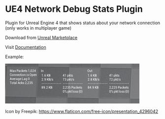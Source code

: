 # UE4 Network Debug Stats Plugin

Plugin for Unreal Engine 4 that shows status about your network connection (only works in multiplayer game)

Download from [Unreal Marketplace](https://www.unrealengine.com/marketplace/network-stats)

Visit [Documentation](https://docs.google.com/document/d/1D3PE6ibo-3cLPPUiWir1Yz2a_qjuSRyWbEI6FWY86aw/edit?usp=sharing)

Example:

![Screenshot](Sample.png)

Icon by Freepik: https://www.flaticon.com/free-icon/presentation_4296042

